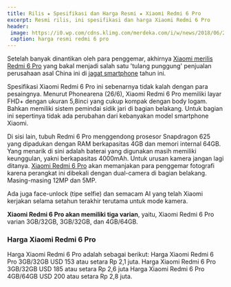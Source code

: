 ```yaml
---
title: Rilis ★ Spesifikasi dan Harga Resmi ★ Xiaomi Redmi 6 Pro
excerpt: Resmi rilis, ini spesifikasi dan harga Xiaomi Redmi 6 Pro
header:
 image: https://i0.wp.com/cdns.klimg.com/merdeka.com/i/w/news/2018/06/26/988549/540x270/resmi-rilis-ini-spesifikasi-dan-harga-xiaomi-redmi-6-pro.png?resize=640,320
 caption: harga resmi redmi 6 pro
---
```


Setelah banyak dinantikan oleh para penggemar, akhirnya [Xiaomi merilis Redmi 6 Pro](https://mi.knoacc.org/xiaomi-released-redmi-6-pro-alongside-mi-pad-4) yang bakal menjadi salah satu 'tulang punggung' penjualan perusahaan asal China ini di [jagat smartphone](https://www.knoacc.org/search/label/Review%20Gadget) tahun ini.

Spesifikasi Xiaomi Redmi 6 Pro ini sebenarnya tidak kalah dengan para pesaingnya. Menurut Phonearena (26/6), Xiaomi Redmi 6 Pro memiliki layar FHD+ dengan ukuran 5,8inci yang cukup kompak dengan body logam. Bahkan memiliki sistem pemindai sidik jari di bagian belakang. Untuk bagian ini sepertinya tidak ada perubahan dari kebanyakan model smartphone Xiaomi.

Di sisi lain, tubuh Redmi 6 Pro menggendong prosesor Snapdragon 625 yang dipadukan dengan RAM berkapasitas 4GB dan memori internal 64GB. Yang menarik di sini adalah baterai yang digunakan masih memiliki keunggulan, yakni berkapasitas 4000mAh.
Untuk urusan kamera jangan lagi ditanya. [Xiaomi Redmi 6 Pro](https://mi.knoacc.org/rilis-xiaomi-redmi-6-pro-spesifikasi-harga) akan memanjakan para penggemar fotografi karena perangkat ini dibekali dengan dual-camera di bagian belakang. Masing-masing 12MP dan 5MP.

Ada juga face-unlock (tipe selfie) dan semacam AI yang telah Xiaomi kerjakan selama setahun terakhir terutama untuk mode kamera.

**Xiaomi Redmi 6 Pro akan memiliki tiga varian**, yaitu, Xiaomi Redmi 6 Pro varian 3GB/32GB, 3GB/32GB, dan 4GB/64GB.

### Harga Xiaomi Redmi 6 Pro

Harga Xiaomi Redmi 6 Pro adalah sebagai berikut:
Harga Xiaomi Redmi 6 Pro 3GB/32GB USD 153 atau setara Rp 2,1 juta.
Harga Xiaomi Redmi 6 Pro 3GB/32GB USD 185 atau setara Rp 2,6 juta
Harga Xiaomi Redmi 6 Pro 4GB/64GB USD 200 atau setara Rp 2,8 juta.
